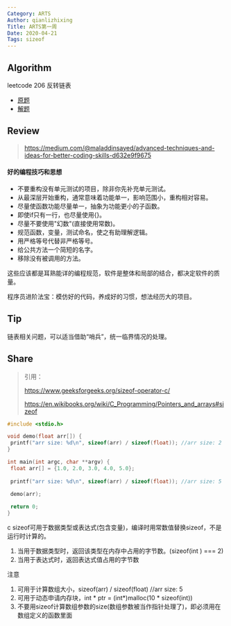 ```yaml
---
Category: ARTS
Author: qianlizhixing
Title: ARTS第一周
Date: 2020-04-21
Tags: sizeof
---
```


## Algorithm

leetcode 206 反转链表
- [原题](https://leetcode-cn.com/problems/reverse-linked-list/)
- [解题](https://github.com/qianlizhixing12/leetcode/blob/master/c/206.c)

## Review

> https://medium.com/@maladdinsayed/advanced-techniques-and-ideas-for-better-coding-skills-d632e9f9675

#### 好的编程技巧和思想

- 不要重构没有单元测试的项目，除非你先补充单元测试。
- 从最深层开始重构，通常意味着功能单一，影响范围小，重构相对容易。
- 尽量使函数功能尽量单一，抽象为功能更小的子函数。
- 即使if只有一行，也尽量使用{}。
- 尽量不要使用"幻数"(直接使用常数)。
- 规范函数，变量，测试命名，使之有助理解逻辑。
- 用严格等号代替非严格等号。
- 给公共方法一个简短的名字。
- 移除没有被调用的方法。

这些应该都是耳熟能详的编程规范，软件是整体和局部的结合，都决定软件的质量。

程序员进阶法宝：模仿好的代码，养成好的习惯，想法经历大的项目。

## Tip

链表相关问题，可以适当借助“哨兵”，统一临界情况的处理。

## Share

> 引用：
>
> https://www.geeksforgeeks.org/sizeof-operator-c/
>
> https://en.wikibooks.org/wiki/C_Programming/Pointers_and_arrays#sizeof

```c
#include <stdio.h>

void demo(float arr[]) {
 printf("arr size: %d\n", sizeof(arr) / sizeof(float)); //arr size: 2
}

int main(int argc, char **argv) {
 float arr[] = {1.0, 2.0, 3.0, 4.0, 5.0};
 
 printf("arr size: %d\n", sizeof(arr) / sizeof(float)); //arr size: 5
 
 demo(arr);

 return 0;
}
```

c sizeof可用于数据类型或表达式(包含变量)，编译时用常数值替换sizeof，不是运行时计算的。

1. 当用于数据类型时，返回该类型在内存中占用的字节数。(sizeof(int ) === 2)
2. 当用于表达式时，返回表达式值占用的字节数

注意

1. 可用于计算数组大小，sizeof(arr) / sizeof(float)   //arr size: 5
2. 可用于动态申请内存块，int * ptr = (int*)malloc(10 * sizeof(int))
3. 不要用sizeof计算数组参数的size(数组参数被当作指针处理了)，即必须用在数组定义的函数里面